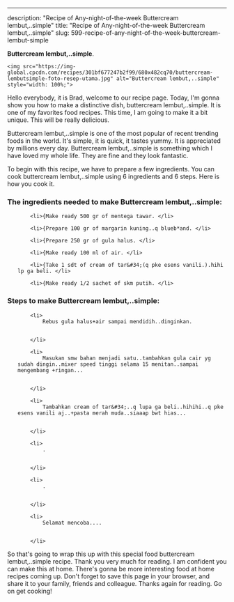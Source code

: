 ---
description: "Recipe of Any-night-of-the-week Buttercream lembut,..simple"
title: "Recipe of Any-night-of-the-week Buttercream lembut,..simple"
slug: 599-recipe-of-any-night-of-the-week-buttercream-lembut-simple

<p>
	<strong>Buttercream lembut,..simple</strong>. 
	
</p>
<p>
	
	<img src="https://img-global.cpcdn.com/recipes/301bf677247b2f99/680x482cq70/buttercream-lembutsimple-foto-resep-utama.jpg" alt="Buttercream lembut,..simple" style="width: 100%;">
	
	
</p>
<p>
	Hello everybody, it is Brad, welcome to our recipe page. Today, I'm gonna show you how to make a distinctive dish, buttercream lembut,..simple. It is one of my favorites food recipes. This time, I am going to make it a bit unique. This will be really delicious.
</p>
	
<p>
	Buttercream lembut,..simple is one of the most popular of recent trending foods in the world. It's simple, it is quick, it tastes yummy. It is appreciated by millions every day. Buttercream lembut,..simple is something which I have loved my whole life. They are fine and they look fantastic.
</p>
<p>
	
</p>

<p>
To begin with this recipe, we have to prepare a few ingredients. You can cook buttercream lembut,..simple using 6 ingredients and 6 steps. Here is how you cook it.
</p>

<h3>The ingredients needed to make Buttercream lembut,..simple:</h3>

<ol>
	
		<li>{Make ready 500 gr of mentega tawar. </li>
	
		<li>{Prepare 100 gr of margarin kuning..q blueb*and. </li>
	
		<li>{Prepare 250 gr of gula halus. </li>
	
		<li>{Make ready 100 ml of air. </li>
	
		<li>{Take 1 sdt of cream of tar&#34;(q pke esens vanili.).hihi lp ga beli. </li>
	
		<li>{Make ready 1/2 sachet of skm putih. </li>
	
</ol>
<p>
	
</p>

<h3>Steps to make Buttercream lembut,..simple:</h3>

<ol>
	
		<li>
			Rebus gula halus+air sampai mendidih..dinginkan.
			
			
		</li>
	
		<li>
			Masukan smw bahan menjadi satu..tambahkan gula cair yg sudah dingin..mixer speed tinggi selama 15 menitan..sampai mengembang +ringan...
			
			
		</li>
	
		<li>
			Tambahkan cream of tar&#34;..q lupa ga beli..hihihi..q pke esens vanili aj..+pasta merah muda..siaaap bwt hias...
			
			
		</li>
	
		<li>
			.
			
			
		</li>
	
		<li>
			.
			
			
		</li>
	
		<li>
			Selamat mencoba....
			
			
		</li>
	
</ol>

<p>
	
</p>

<p>
	So that's going to wrap this up with this special food buttercream lembut,..simple recipe. Thank you very much for reading. I am confident you can make this at home. There's gonna be more interesting food at home recipes coming up. Don't forget to save this page in your browser, and share it to your family, friends and colleague. Thanks again for reading. Go on get cooking!
</p>
